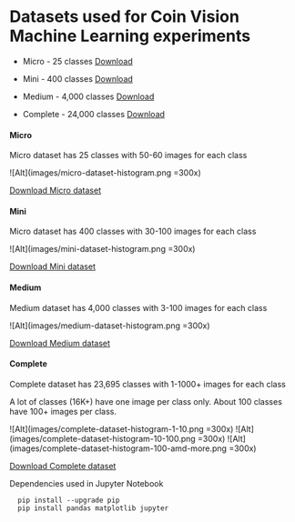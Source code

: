 # Datasets used for Coin Vision Machine Learning experiments

* Micro - 25 classes [Download](https://s3.amazonaws.com/coin-vision/micro-25-20190204.csv)

* Mini - 400 classes [Download](https://s3.amazonaws.com/coin-vision/mini-400-20190205.csv)
   
* Medium - 4,000 classes [Download](https://s3.amazonaws.com/coin-vision/medium-4000-20190205.csv)

* Complete - 24,000 classes [Download](https://s3.amazonaws.com/coin-vision/complete-24000-20190205.csv)

#### Micro

Micro dataset has 25 classes with 50-60 images for each class

![Alt](images/micro-dataset-histogram.png =300x)

[Download Micro dataset](https://s3.amazonaws.com/coin-vision/micro-25-20190204.csv)


#### Mini

Micro dataset has 400 classes with 30-100 images for each class

![Alt](images/mini-dataset-histogram.png =300x)

[Download Mini dataset](https://s3.amazonaws.com/coin-vision/mini-400-20190205.csv)


#### Medium

Medium dataset has 4,000 classes with 3-100 images for each class

![Alt](images/medium-dataset-histogram.png =300x)

[Download Medium dataset](https://s3.amazonaws.com/coin-vision/medium-4000-20190205.csv)


#### Complete

Complete dataset has 23,695 classes with 1-1000+ images for each class

A lot of classes (16K+) have one image per class only.
About 100 classes have 100+ images per class.


![Alt](images/complete-dataset-histogram-1-10.png =300x)
![Alt](images/complete-dataset-histogram-10-100.png =300x)
![Alt](images/complete-dataset-histogram-100-amd-more.png =300x)

[Download Complete dataset](https://s3.amazonaws.com/coin-vision/complete-24000-20190205.csv)


Dependencies used in Jupyter Notebook
```
  pip install --upgrade pip
  pip install pandas matplotlib jupyter

```